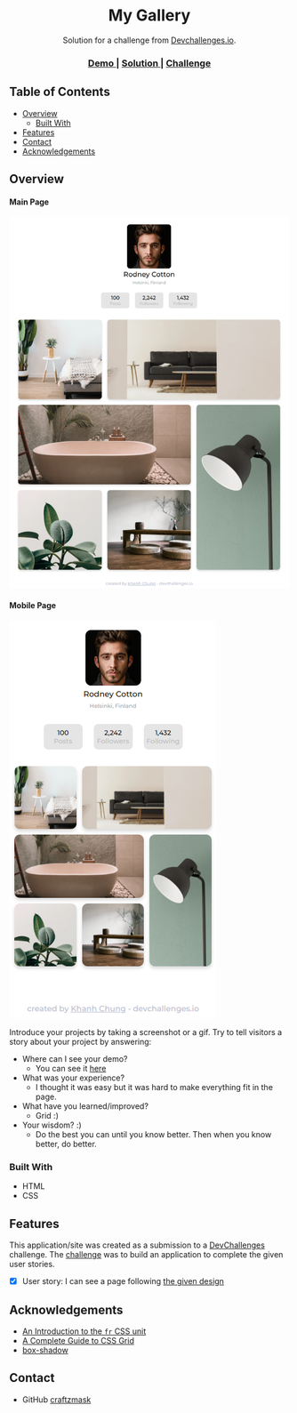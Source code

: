 <!-- Please update value in the {}  -->

<h1 align="center">My Gallery</h1>

<div align="center">
   Solution for a challenge from  <a href="http://devchallenges.io" target="_blank">Devchallenges.io</a>.
</div>

<div align="center">
  <h3>
    <a href="https://my-gallery-5ad2f.web.app/">
      Demo
    </a>
    <span> | </span>
    <a href="https://github.com/craftzmask/my-gallery">
      Solution
    </a>
    <span> | </span>
    <a href="https://devchallenges.io/challenges/gcbWLxG6wdennelX7b8I">
      Challenge
    </a>
  </h3>
</div>

<!-- TABLE OF CONTENTS -->

## Table of Contents

- [Overview](#overview)
  - [Built With](#built-with)
- [Features](#features)
- [Contact](#contact)
- [Acknowledgements](#acknowledgements)

<!-- OVERVIEW -->

## Overview

#### Main Page
![main-page](./public/main-page.png)

#### Mobile Page
![mobile-page](./public/mobile-page.png)


Introduce your projects by taking a screenshot or a gif. Try to tell visitors a story about your project by answering:

- Where can I see your demo?
  - You can see it [here](https://my-gallery-5ad2f.web.app/)
- What was your experience?
  - I thought it was easy but it was hard to make everything fit in the page.
- What have you learned/improved?
  - Grid :)
- Your wisdom? :)
  - Do the best you can until you know better. Then when you know better, do better. 

### Built With

<!-- This section should list any major frameworks that you built your project using. Here are a few examples.-->

- HTML
- CSS

## Features

<!-- List the features of your application or follow the template. Don't share the figma file here :) -->

This application/site was created as a submission to a [DevChallenges](https://devchallenges.io/challenges) challenge. The [challenge](https://devchallenges.io/challenges/gcbWLxG6wdennelX7b8I) was to build an application to complete the given user stories.

- [x] User story: I can see a page following [the given design](https://www.figma.com/file/HHzg6Ywq8jamFTB0J4iXKM)
## Acknowledgements

<!-- This section should list any articles or add-ons/plugins that helps you to complete the project. This is optional but it will help you in the future. For exmpale -->

- [An Introduction to the `fr` CSS unit](https://css-tricks.com/introduction-fr-css-unit/)
- [A Complete Guide to CSS Grid](https://css-tricks.com/snippets/css/complete-guide-grid/)
- [box-shadow](https://developer.mozilla.org/en-US/docs/Web/CSS/box-shadow)

## Contact

- GitHub [craftzmask](https://github.com/craftzmask)
